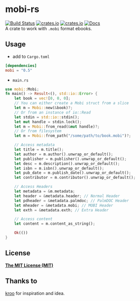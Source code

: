 # mobi-rs
[![Build Status](https://travis-ci.com/wojciechkepka/mobi-rs.svg?branch=master)](https://travis-ci.com/wojciechkepka/mobi-rs)
[![crates.io](https://img.shields.io/crates/v/mobi)](https://crates.io/crates/mobi)
[![crates.io](https://img.shields.io/crates/l/mobi)](https://github.com/wojciechkepka/mobi-rs/blob/master/LICENSE)
[![Docs](https://img.shields.io/badge/docs-master-brightgreen)](https://docs.rs/mobi)  
A crate to work with `.mobi` format ebooks.
## Usage
- add to `Cargo.toml`
```toml
[dependencies]
mobi = "0.5"
```
- `main.rs`
```rust
use mobi::Mobi;
fn main() -> Result<(), std::io::Error> {
    let book = vec![0, 0, 0];
    // You can either create a Mobi struct from a slice
    let m = Mobi::new(&book)?;
    // Or from an instance of io::Read
    let stdin = std::io::stdin();
    let mut handle = stdin.lock();
    let m = Mobi::from_read(&mut handle)?;
    // Or from filesystem
    let m = Mobi::from_path("/some/path/to/book.mobi")?;

    // Access metadata
    let title = m.title();
    let author = m.author().unwrap_or_default();
    let publisher = m.publisher().unwrap_or_default();
    let desc = m.description().unwrap_or_default();
    let isbn = m.isbn().unwrap_or_default();
    let pub_date = m.publish_date().unwrap_or_default();
    let contributor = m.contributor().unwrap_or_default();

    // Access Headers
    let metadata = &m.metadata;
    let header = &metadata.header; // Normal Header
    let pdheader = &metadata.palmdoc; // PalmDOC Header
    let mheader = &metadata.mobi; // MOBI Header
    let exth = &metadata.exth; // Extra Header

    // Access content
    let content = m.content_as_string();

    Ok(())
}
```
## License
[**The MIT License (MIT)**](https://github.com/wojciechkepka/mobi-rs/blob/master/LICENSE)
## Thanks to
[kroo](https://github.com/kroo/mobi-python) for inspiration and idea.

